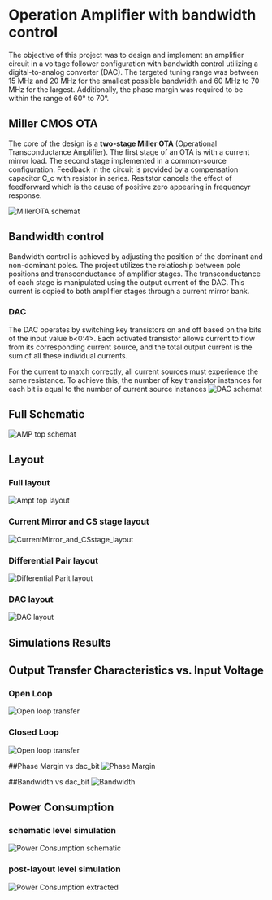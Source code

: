 # Operation Amplifier with bandwidth control
The objective of this project was to design and implement an amplifier circuit in a voltage follower configuration with bandwidth control utilizing a digital-to-analog converter (DAC). The targeted tuning range was between 15 MHz and 20 MHz for the smallest possible bandwidth and 60 MHz to 70 MHz for the largest. Additionally, the phase margin was required to be within the range of 60° to 70°.

## Miller CMOS OTA

The core of the design is a **two-stage Miller OTA** (Operational Transconductance Amplifier). The first stage of an OTA is with a current mirror load. The second stage implemented in a common-source configuration. Feedback  in the circuit is provided by a compensation capacitor C_c with resistor in series. Resitstor cancels the effect of feedforward which is the cause of positive zero appearing in frequencyr response.

![MillerOTA schemat](images/MillerOTA_schematic.png)

## Bandwidth control
Bandwidth control is achieved by adjusting the position of the dominant and non-dominant poles. The project utilizes the relatioship between pole positions and transconductance of amplifier stages. The transconductance of each stage is manipulated using the output current of the DAC. This current is copied to both amplifier stages through a current mirror bank.

### DAC
The DAC operates by switching key transistors on and off based on the bits of the input value b<0:4>. Each activated transistor allows current to flow from its corresponding current source, and the total output current is the sum of all these individual currents.

For the current to match correctly, all current sources must experience the same resistance. To achieve this, the number of key transistor instances for each bit is equal to the number of current source instances
![DAC schemat](images/DAC_Schematic.png)

## Full Schematic
![AMP top schemat](images/AmpTop_schematic.png)

## Layout
### Full layout
![Ampt top layout](images/AmpTop_layout.png)

### Current Mirror and CS stage layout
![CurrentMirror_and_CSstage_layout](images/CurrentMirror_and_CSstage_layout.png)

### Differential Pair layout
![Differential Parit layout](images/DAC_layout.png)

### DAC layout
![DAC layout](images/DiffPair_layout.png)

## Simulations Results
## Output Transfer Characteristics vs. Input Voltage
### Open Loop
![Open loop transfer](images/simulations/OpenLoop.jpg)
### Closed Loop
![Open loop transfer](images/simulations/ClosedLoop.jpg)

##Phase Margin vs dac_bit
![Phase Margin](images/simulations/PhaseMargin.jpg)

##Bandwidth vs dac_bit
![Bandwidth](images/simulations/Bandwidth_vs_DACbit.jpg)

## Power Consumption
### schematic level simulation
![Power Consumption schematic](images/simulations/PowerConsumption.jpg)
### post-layout level simulation
![Power Consumption extracted](images/simulations/PowerConsumption_postlayout.jpg)





